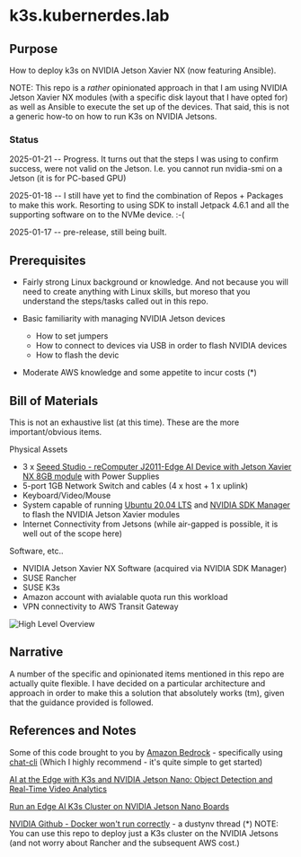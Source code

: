 # k3s.kubernerdes.lab

## Purpose
How to deploy k3s on NVIDIA Jetson Xavier NX (now featuring Ansible).

NOTE: This repo is a *rather* opinionated approach in that I am using NVIDIA Jetson Xavier NX modules (with a specific disk layout that I have opted for) as well as Ansible to execute the set up of the devices.  That said, this is not a generic how-to on how to run K3s on NVIDIA Jetsons.

### Status
2025-01-21 -- Progress. It turns out that the steps I was using to confirm success, were not valid on the Jetson.  I.e. you cannot run nvidia-smi on a Jetson (it is for PC-based GPU)

2025-01-18 -- I still have yet to find the combination of Repos + Packages to make this work.  Resorting to using SDK to install Jetpack 4.6.1 and all the supporting software on to the NVMe device. :-(

2025-01-17 -- pre-release, still being built. 

## Prerequisites
* Fairly strong Linux background or knowledge.  And not because you will need to create anything with Linux skills, but moreso that you understand the steps/tasks called out in this repo.

* Basic familiarity with managing NVIDIA Jetson devices
  * How to set jumpers
  * How to connect to devices via USB in order to flash NVIDIA devices
  * How to flash the devic
* Moderate AWS knowledge and some appetite to incur costs (*)

## Bill of Materials
This is not an exhaustive list (at this time).  These are the more important/obvious items.

Physical Assets
* 3 x [Seeed Studio - reComputer J2011-Edge AI Device with Jetson Xavier NX 8GB module](https://www.seeedstudio.com/Jetson-20-1-H1-p-5328.html) with Power Supplies  
* 5-port 1GB Network Switch and cables (4 x host + 1 x uplink)
* Keyboard/Video/Mouse  
* System capable of running [Ubuntu 20.04 LTS](https://ubuntu.com/download/desktop) and [NVIDIA SDK Manager](https://developer.nvidia.com/sdk-manager) to flash the NVIDIA Jetson Xavier modules
* Internet Connectivity from Jetsons (while air-gapped is possible, it is well out of the scope here)

Software, etc..
* NVIDIA Jetson Xavier NX Software (acquired via NVIDIA SDK Manager)
* SUSE Rancher 
* SUSE K3s
* Amazon account with avialable quota run this workload
* VPN connectivity to AWS Transit Gateway

![High Level Overview](./Images/High_Level_Overview.drawio.png)

## Narrative
A number of the specific and opinionated items mentioned in this repo are actually quite flexible.  I have decided on a particular architecture and approach in order to make this a solution that absolutely works (tm), given that the guidance provided is followed.

## References and Notes
Some of this code brought to you by [Amazon Bedrock](https://aws.amazon.com/bedrock/) - specifically using [chat-cli](https://github.com/chat-cli/chat-cli) (Which I highly recommend - it's quite simple to get started)

[AI at the Edge with K3s and NVIDIA Jetson Nano: Object Detection and Real-Time Video Analytics](https://www.suse.com/c/ai-at-the-edge-with-k3s-nvidia-jetson-nano-object-detection-real-time-video-analytics-src/)  

[Run an Edge AI K3s Cluster on NVIDIA Jetson Nano Boards](https://www.suse.com/c/running-edge-artificial-intelligence-k3s-cluster-with-nvidia-jetson-nano-boards-src/)

[NVIDIA Github - Docker won't run correctly](https://github.com/dusty-nv/jetson-containers/issues/108) - a dustynv thread
(*) NOTE:  You can use this repo to deploy just a K3s cluster on the NVIDIA Jetsons (and not worry about Rancher and the subsequent AWS cost.)
